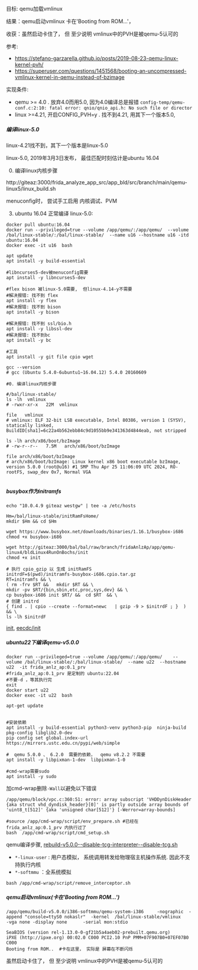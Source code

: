 目标: qemu加载vmlinux

结果：qemu启动vmlinux 卡在'Booting from ROM...'， 

收获：虽然启动卡住了， 但 至少说明 vmlinux中的PVH是被qemu-5认可的

参考:  
- https://stefano-garzarella.github.io/posts/2019-08-23-qemu-linux-kernel-pvh/
- https://superuser.com/questions/1451568/booting-an-uncompressed-vmlinux-kernel-in-qemu-instead-of-bzimage

实现条件: 
- qemu >= 4.0 . 放弃4.0而用5.0, 因为4.0编译总是报错 ```config-temp/qemu-conf.c:2:10: fatal error: qnio/qnio_api.h: No such file or director```
- linux >=4.21, 开启CONFIG_PVH=y  . 找不到4.21, 用其下一个版本5.0,  

##### 编译linux-5.0
linux-4.21找不到，其下一个版本是linux-5.0   

linux-5.0, 2019年3月3日发布， 最佳匹配时刻估计是ubuntu 16.04



0. 编译linux内核步骤

http://giteaz:3000/frida_analyze_app_src/app_bld/src/branch/main/qemu-linux5/linux_build.sh

menuconfig时， 尝试手工启用 内核调试、PVM




3. ubuntu 16.04 正常编译 linux-5.0:
```shell
docker pull ubuntu:16.04
docker run --privileged=true --volume /app/qemu/:/app/qemu/  --volume /bal/linux-stable/:/bal/linux-stable/  --name u16 --hostname u16 -itd ubuntu:16.04
docker exec -it u16  bash

```

```shell
apt update
apt install -y build-essential  

#libncurses5-dev被menuconfig需要
apt install -y libncurses5-dev

#flex bison 被linux-5.0需要,  但linux-4.14-y不需要
#解决报错: 找不到 flex
apt install -y flex
#解决报错: 找不到 bison
apt install -y bison

#解决报错: 找不到 ssl/bio.h
apt install -y libssl-dev
#解决报错: 找不到bc
apt install -y bc

#工具
apt install -y git file cpio wget 

gcc --version
# gcc (Ubuntu 5.4.0-6ubuntu1~16.04.12) 5.4.0 20160609

#0. 编译linux内核步骤

#/bal/linux-stable/
ls -lh  vmlinux
# -rwxr-xr-x   22M  vmlinux

file   vmlinux
# vmlinux: ELF 32-bit LSB executable, Intel 80386, version 1 (SYSV), statically linked, BuildID[sha1]=6c22a4b562ebb84c9d1055bb9e341363d4844eab, not stripped

ls -lh arch/x86/boot/bzImage 
# -rw-r--r--   7.5M   arch/x86/boot/bzImage

file arch/x86/boot/bzImage 
# arch/x86/boot/bzImage: Linux kernel x86 boot executable bzImage, version 5.0.0 (root@u16) #1 SMP Thu Apr 25 11:06:09 UTC 2024, RO-rootFS, swap_dev 0x7, Normal VGA


```


##### busybox作为initramfs

```shell
echo "10.0.4.9 giteaz westgw" | tee -a /etc/hosts
```

```shell
Hm=/bal/linux-stable/initRamFsHome/
mkdir $Hm && cd $Hm

wget https://www.busybox.net/downloads/binaries/1.16.1/busybox-i686
chmod +x busybox-i686

wget http://giteaz:3000/bal/bal/raw/branch/fridaAnlzAp/app/qemu-linux4/bldLinux4RunOnBochs/init
chmod +x init

# 执行 cpio_gzip 以 生成 initRamFS
initrdF=$(pwd)/initramfs-busybox-i686.cpio.tar.gz
RT=initramfs && \
( rm -frv $RT &&   mkdir $RT && \
mkdir -pv $RT/{bin,sbin,etc,proc,sys,dev} && \
cp busybox-i686 init $RT/ &&  cd $RT  && \
# 创建 initrd
{ find . | cpio --create --format=newc   | gzip -9 > $initrdF ; }  ) && \
ls -lh $initrdF
```
[init](http://giteaz:3000/bal/bal/src/branch/fridaAnlzAp/app/qemu-linux4/bldLinux4RunOnBochs/init),
[eecdc/init](http://giteaz:3000/bal/bal/src/commit/eecdce9efdc46a630119831bec2abbb0263ffe16/bldLinux4RunOnBochs/init)




##### ubuntu22下编译qemu-v5.0.0
```shell
docker run --privileged=true --volume /app/qemu/:/app/qemu/    --volume /bal/linux-stable/:/bal/linux-stable/  --name u22  --hostname u22  -it frida_anlz_ap:0.1_prv
#frida_anlz_ap:0.1_prv 是定制的 ubuntu:22.04
#不要-d ，等其执行完
exit
docker start u22
docker exec -it u22  bash

```

```shell
apt-get update 


#安装依赖
apt install -y build-essential python3-venv python3-pip  ninja-build pkg-config libglib2.0-dev
pip config set global.index-url https://mirrors.ustc.edu.cn/pypi/web/simple

#  qemu 5.0.0 、 6.2.0  需要的依赖，  qemu v8.2.2 不需要
apt install -y libpixman-1-dev  libpixman-1-0  

#cmd-wrap需要sudo
apt install -y sudo 

```

加cmd-wrap删除```-Wall```以避免以下错误
```
/app/qemu/block/vpc.c:360:51: error: array subscript 'VHDDynDiskHeader {aka struct vhd_dyndisk_header}[0]' is partly outside array bounds of 'uint8_t[512]' {aka 'unsigned char[512]'} [-Werror=array-bounds]
```

```shell
#source /app/cmd-wrap/script/env_prepare.sh #已经在frida_anlz_ap:0.1_prv 内执行过了
bash  /app/cmd-wrap/script/cmd_setup.sh
```

qemu编译步骤, [rebuild-v5.0.0--disable-tcg-interpreter--disable-tcg.sh](http://giteaz:3000/frida_analyze_app_src/app_bld/src/branch/main/qemu/script/rebuild-v5.0.0--disable-tcg-interpreter--disable-tcg.sh)

- ```*-linux-user``` : 用户态模拟，  系统调用转发给物理宿主机操作系统. 因此不支持执行内核
- ```*-softmmu```    ：全系统模拟 



```shell
bash /app/cmd-wrap/script/remove_interceptor.sh
```





##### qemu启动vmlinux(卡在'Booting from ROM...')


```shell
/app/qemu/build-v5.0.0/i386-softmmu/qemu-system-i386     -nographic  -append "console=ttyS0 nokaslr"  -kernel  /bal/linux-stable/vmlinux    -vga none -display none      -serial mon:stdio 
```

```
SeaBIOS (version rel-1.13.0-0-gf21b5a4aeb02-prebuilt.qemu.org)
iPXE (http://ipxe.org) 00:02.0 C000 PCI2.10 PnP PMM+07F907B0+07EF07B0 C000
Booting from ROM..  #卡在这里， 实际是 屏幕在不断闪烁
```


虽然启动卡住了， 但 至少说明 vmlinux中的PVH是被qemu-5认可的


